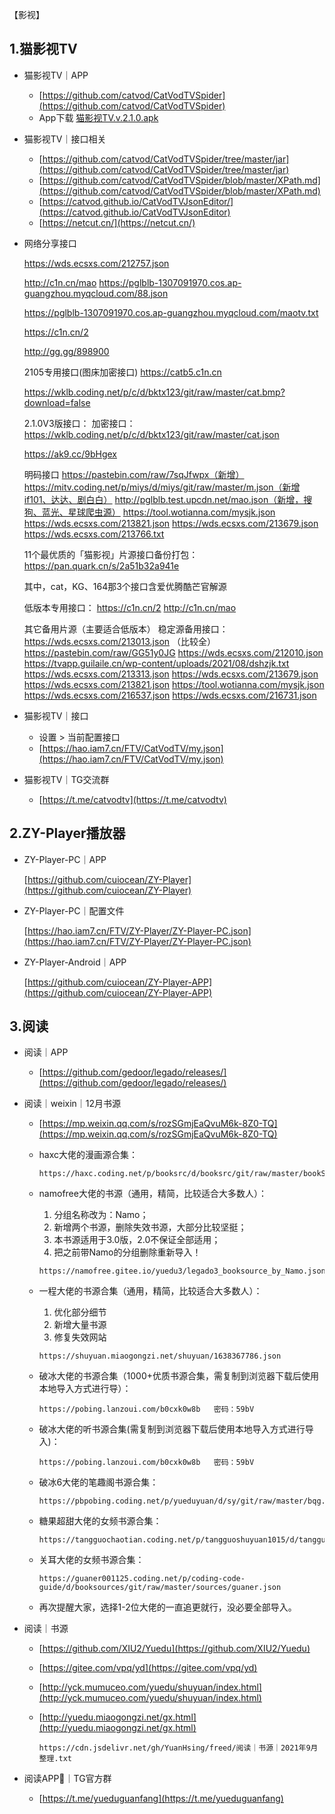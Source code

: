 【影视】

## 1.猫影视TV

- 猫影视TV｜APP
  - [https://github.com/catvod/CatVodTVSpider](https://github.com/catvod/CatVodTVSpider)
  - App下载 [猫影视TV.v.2.1.0.apk](https://hao.iam7.cn/FTV/CatVodTV/APP/CatVodTV_v2.1.0.5_20220413130422_206fc226_GV.apk)

- 猫影视TV｜接口相关
  - [https://github.com/catvod/CatVodTVSpider/tree/master/jar](https://github.com/catvod/CatVodTVSpider/tree/master/jar)
  - [https://github.com/catvod/CatVodTVSpider/blob/master/XPath.md](https://github.com/catvod/CatVodTVSpider/blob/master/XPath.md)
  - [https://catvod.github.io/CatVodTVJsonEditor/](https://catvod.github.io/CatVodTVJsonEditor)
  - [https://netcut.cn/](https://netcut.cn/)
  
- 网络分享接口

  https://wds.ecsxs.com/212757.json

  http://c1n.cn/mao
  https://pglblb-1307091970.cos.ap-guangzhou.myqcloud.com/88.json

  https://pglblb-1307091970.cos.ap-guangzhou.myqcloud.com/maotv.txt

  https://c1n.cn/2

  http://gg.gg/898900

  2105专用接口(图床加密接口)
  https://catb5.c1n.cn

  https://wklb.coding.net/p/c/d/bktx123/git/raw/master/cat.bmp?download=false

  2.1.0V3版接口：
  加密接口：
  https://wklb.coding.net/p/c/d/bktx123/git/raw/master/cat.json

  https://ak9.cc/9bHgex

  明码接口
  https://pastebin.com/raw/7sqJfwpx（新增）
  https://mitv.coding.net/p/miys/d/miys/git/raw/master/m.json（新增if101、达达、剧白白）
  http://pglblb.test.upcdn.net/mao.json（新增，搜狗、蓝光、星球爬虫源）
  https://tool.wotianna.com/mysjk.json
  https://wds.ecsxs.com/213821.json
  https://wds.ecsxs.com/213679.json
  https://wds.ecsxs.com/213766.txt

  11个最优质的「猫影视」片源接口备份打包：
  https://pan.quark.cn/s/2a51b32a941e

  其中，cat，KG、164那3个接口含爱优腾酷芒官解源

  低版本专用接口：
  https://c1n.cn/2
  http://c1n.cn/mao

  其它备用片源（主要适合低版本）
  稳定源备用接口：
  https://wds.ecsxs.com/213013.json （比较全）
  https://pastebin.com/raw/GG51y0JG
  https://wds.ecsxs.com/212010.json
  https://tvapp.guilaile.cn/wp-content/uploads/2021/08/dshzjk.txt
  https://wds.ecsxs.com/213313.json
  https://wds.ecsxs.com/213679.json
  https://wds.ecsxs.com/213821.json
  https://tool.wotianna.com/mysjk.json
  https://wds.ecsxs.com/216537.json
  https://wds.ecsxs.com/216731.json

- 猫影视TV｜接口
  - 设置 > 当前配置接口
  - [https://hao.iam7.cn/FTV/CatVodTV/my.json](https://hao.iam7.cn/FTV/CatVodTV/my.json)
  
- 猫影视TV｜TG交流群
  - [https://t.me/catvodtv](https://t.me/catvodtv)

## 2.ZY-Player播放器

- ZY-Player-PC｜APP

  [https://github.com/cuiocean/ZY-Player](https://github.com/cuiocean/ZY-Player)
  
- ZY-Player-PC｜配置文件

  [https://hao.iam7.cn/FTV/ZY-Player/ZY-Player-PC.json](https://hao.iam7.cn/FTV/ZY-Player/ZY-Player-PC.json)

- ZY-Player-Android｜APP

  [https://github.com/cuiocean/ZY-Player-APP](https://github.com/cuiocean/ZY-Player-APP)



## 3.阅读

- 阅读｜APP

  - [https://github.com/gedoor/legado/releases/](https://github.com/gedoor/legado/releases/)

- 阅读｜weixin｜12月书源

  - [https://mp.weixin.qq.com/s/rozSGmjEaQvuM6k-8Z0-TQ](https://mp.weixin.qq.com/s/rozSGmjEaQvuM6k-8Z0-TQ)

  - haxc大佬的漫画源合集：

    ```
    https://haxc.coding.net/p/booksrc/d/booksrc/git/raw/master/bookSource.json
    ```

  - namofree大佬的书源（通用，精简，比较适合大多数人）：

    1. 分组名称改为：Namo；
    2. 新增两个书源，删除失效书源，大部分比较坚挺；
    3. 本书源适用于3.0版，2.0不保证全部适用；
    4. 把之前带Namo的分组删除重新导入！

    ```
    https://namofree.gitee.io/yuedu3/legado3_booksource_by_Namo.json
    ```

  - 一程大佬的书源合集（通用，精简，比较适合大多数人）：

    1. 优化部分细节
    2. 新增大量书源
    3. 修复失效网站

    ```
    https://shuyuan.miaogongzi.net/shuyuan/1638367786.json
    ```

  - 破冰大佬的书源合集（1000+优质书源合集，需复制到浏览器下载后使用本地导入方式进行导）：

    ```
    https://pobing.lanzoui.com/b0cxk0w8b   密码：59bV
    ```

  - 破冰大佬的听书源合集(需复制到浏览器下载后使用本地导入方式进行导入)：

    ```
    https://pobing.lanzoui.com/b0cxk0w8b   密码：59bV
    ```

  - 破冰6大佬的笔趣阁书源合集：

    ```
    https://pbpobing.coding.net/p/yueduyuan/d/sy/git/raw/master/bqg.json
    ```

  - 糖果超甜大佬的女频书源合集：

    ```
    https://tangguochaotian.coding.net/p/tangguoshuyuan1015/d/tangguo/git/raw/master/exportBookSource.json
    ```

  - 关耳大佬的女频书源合集：

    ```
    https://guaner001125.coding.net/p/coding-code-guide/d/booksources/git/raw/master/sources/guaner.json
    ```

  - 再次提醒大家，选择1-2位大佬的一直追更就行，没必要全部导入。

- 阅读｜书源

  - [https://github.com/XIU2/Yuedu](https://github.com/XIU2/Yuedu)

  - [https://gitee.com/vpq/yd](https://gitee.com/vpq/yd)

  - [http://yck.mumuceo.com/yuedu/shuyuan/index.html](http://yck.mumuceo.com/yuedu/shuyuan/index.html)

  - [http://yuedu.miaogongzi.net/gx.html](http://yuedu.miaogongzi.net/gx.html)

    ```
    https://cdn.jsdelivr.net/gh/YuanHsing/freed/阅读｜书源｜2021年9月整理.txt
    ```

- 阅读APP📖｜TG官方群

  - [https://t.me/yueduguanfang](https://t.me/yueduguanfang)